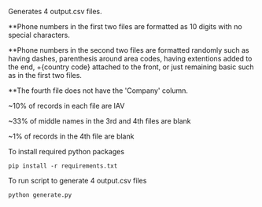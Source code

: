 Generates 4 output.csv files.  

**Phone numbers in the first two files are formatted as 10 digits with no special characters.  

**Phone numbers in the second two files are formatted randomly such as having dashes, parenthesis around area codes, having extentions added to the end, +{country code} attached to the front, or just remaining basic such as in the first two files.

**The fourth file does not have the 'Company' column.

~10% of records in each file are IAV

~33% of middle names in the 3rd and 4th files are blank

~1% of records in the 4th file are blank


To install required python packages
~~~
pip install -r requirements.txt
~~~

To run script to generate 4 output.csv files
~~~
python generate.py
~~~

